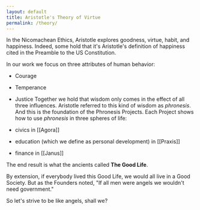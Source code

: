 ```yaml
---
layout: default
title: Aristotle's Theory of Virtue
permalink: /theory/
---
```

In the Nicomachean Ethics, Aristotle explores goodness, virtue, habit, and happiness. Indeed, some hold that it's Aristotle's definition of happiness cited in the Preamble to the US Constitution.

In our work we focus on three attributes of human behavior:
 - Courage
 - Temperance
 - Justice
Together we hold that wisdom only comes in the effect of all three influences. Aristotle referred to this kind of wisdom as *phronesis*. And this is the foundation of the Phronesis Projects. Each Project shows how to use *phronesis* in three spheres of life:

- civics in [[Agora]]
- education (which we define as personal development) in [[Praxis]]
- finance in [[Janus]]

The end result is what the ancients called **The Good Life**.

By extension, if everybody lived this Good Life, we would all live in a Good Society. But as the Founders noted, "If all men were angels we wouldn't need government." 

So let's strive to be like angels, shall we?